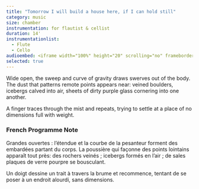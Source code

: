 ```yaml
---
title: "Tomorrow I will build a house here, if I can hold still"
category: music
size: chamber
instrumentation: for flautist & cellist
duration: 14'
instrumentationlist:
  - Flute
  - Cello
audioembed: <iframe width="100%" height="20" scrolling="no" frameborder="no" src="https://w.soundcloud.com/player/?url=https%3A//api.soundcloud.com/tracks/186593357&amp;color=ff5500&amp;inverse=false&amp;auto_play=false&amp;show_user=true"></iframe>
selected: true
---
```

Wide open, the sweep and curve of gravity draws swerves out of the body. The dust that patterns remote points appears near: veined boulders, icebergs calved into air, sheets of dirty purple glass cornering into one another.

A finger traces through the mist and repeats, trying to settle at a place of no dimensions full with weight.

### French Programme Note

Grandes ouvertes : l’étendue et la courbe de la pesanteur forment des embardées partant du corps. La poussière qui façonne des points lointains apparaît tout près: des rochers veinés ; icebergs formés en l’air ; de sales plaques de verre pourpre se bousculant.

Un doigt dessine un trait à travers la brume et recommence, tentant de se poser à un endroit alourdi, sans dimensions.
